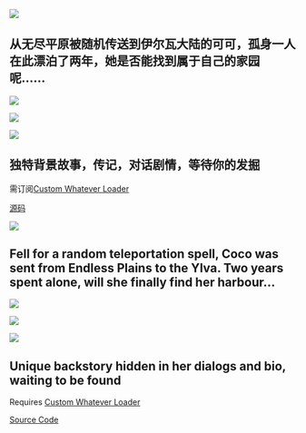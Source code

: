 ![](https://i.postimg.cc/mrCzRR5d/koko-banner.png)

## 从无尽平原被随机传送到伊尔瓦大陆的可可，孤身一人在此漂泊了两年，她是否能找到属于自己的家园呢……

![](https://i.postimg.cc/kDPDy0pp/koko.png)

![](https://i.postimg.cc/MHv0r3SS/feat.png)

![](https://i.postimg.cc/4N3pfxmx/camera.png)

## 独特背景故事，传记，对话剧情，等待你的发掘

需订阅[Custom Whatever Loader](https://steamcommunity.com/sharedfiles/filedetails/?id=3370512305)

[源码](https://github.com/gottyduke/Elin.Plugins/tree/master/CwlExamples/Donakoko)

![](https://i.postimg.cc/sXStFbXz/koko-banner-en.png)

## Fell for a random teleportation spell, Coco was sent from Endless Plains to the Ylva. Two years spent alone, will she finally find her harbour...

![](https://i.postimg.cc/FzNK6Mvd/koko-en.png)

![](https://i.postimg.cc/J01mVhcN/feat-en.png)

![](https://i.postimg.cc/DzLKSGxQ/camera-en.png)

## Unique backstory hidden in her dialogs and bio, waiting to be found

Requires [Custom Whatever Loader](https://steamcommunity.com/sharedfiles/filedetails/?id=3370512305)

[Source Code](https://github.com/gottyduke/Elin.Plugins/tree/master/CwlExamples/Donakoko)
